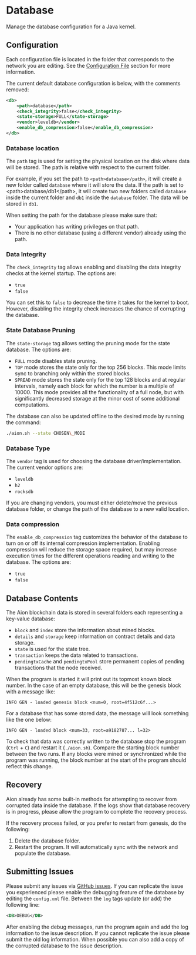 # Database

Manage the database configuration for a Java kernel.

## Configuration

Each configuration file is located in the folder that corresponds to the network you are editing. See the [Configuration File](kernels/java/configuration-file) section for more information.

The current default database configuration is below, with the comments removed:

```xml
<db>
    <path>database</path>
    <check_integrity>false</check_integrity>
    <state-storage>FULL</state-storage>
    <vendor>leveldb</vendor>
    <enable_db_compression>false</enable_db_compression>
</db>
```

### Database location

The `path` tag is used for setting the physical location on the disk where data will be stored. The path is relative with respect to the current folder.

For example, if you set the path to `<path>database</path>`, it will create a new folder called `database` where it will store the data. If the path is set to \<path\>database/db1\</path\>, it will create two new folders called `database` inside the current folder and `db1` inside the `database` folder. The data will be stored in `db1`.

When setting the path for the database please make sure that:

- Your application has writing privileges on that path.
- There is no other database (using a different vendor) already using the path.

### Data Integrity

The `check_integrity` tag allows enabling and disabling the data integrity checks at the kernel startup. The options are:

- `true`
- `false`

You can set this to `false` to decrease the time it takes for the kernel to boot. However, disabling the integrity check increases the chance of corrupting the database.

### State Database Pruning

The `state-storage` tag allows setting the pruning mode for the state database. The options are:

- `FULL` mode disables state pruning.
- `TOP` mode stores the state only for the top 256 blocks. This mode limits sync to branching only within the stored blocks.
- `SPREAD` mode stores the state only for the top 128 blocks and at regular intervals, namely each block for which the number is a multiple of 10000. This mode provides all the functionality of a full node, but with significantly decreased storage at the minor cost of some additional computations.

The database can also be updated offline to the desired mode by running the command:

```bash
./aion.sh --state CHOSEN\_MODE
```

### Database Type

The `vendor` tag is used for choosing the database driver/implementation. The current vendor options are:

- `leveldb`
- `h2`
- `rocksdb`

If you are changing vendors, you must either delete/move the previous database folder, or change the path of the database to a new valid location.

### Data compression

The `enable_db_compression` tag customizes the behavior of the database to turn on or off its internal compression implementation. Enabling compression will reduce the storage space required, but may increase execution times for the different operations reading and writing to the database. The options are:

- `true`
- `false`

## Database Contents

The Aion blockchain data is stored in several folders each representing a key-value database:

- `block` and `index` store the information about mined blocks.
- `details` and `storage` keep information on contract details and data storage.
- `state` is used for the state tree.
- `transaction` keeps the data related to transactions.
- `pendingtxCache` and `pendingtxPool` store permanent copies of pending transactions that the node received.

When the program is started it will print out its topmost known block number. In the case of an empty database, this will be the genesis block with a message like:

```text
INFO GEN - loaded genesis block <num=0, root=4f512c6f...>
```

For a database that has some stored data, the message will look something like the one below:

```text
INFO GEN - loaded block <num=33, root=a9182787... l=32>
```

To check that data was correctly written to the database stop the program (`Ctrl` + `C`) and restart it (`./aion.sh`). Compare the starting block number between the two runs. If any blocks were mined or synchronized while the program was running, the block number at the start of the program should reflect this change.

## Recovery

Aion already has some built-in methods for attempting to recover from corrupted data inside the database. If the logs show that database recovery is in progress, please allow the program to complete the recovery process.

If the recovery process failed, or you prefer to restart from genesis, do the following:

1. Delete the database folder.
2. Restart the program. It will automatically sync with the network and populate the database.

## Submitting Issues

Please submit any issues via [GitHub issues](https://github.com/aionnetwork/aion/issues). If you can replicate the issue you experienced please enable the debugging feature of the database by editing the `config.xml` file. Between the `log` tags update (or add) the following line:

```xml
<DB>DEBUG</DB>
```

After enabling the debug messages, run the program again and add the log information to the issue description. If you cannot replicate the issue please submit the old log information. When possible you can also add a copy of the corrupted database to the issue description.